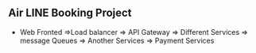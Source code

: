 ## Air LINE Booking Project 

- Web Fronted =>Load balancer => API Gateway => Different Services => message Queues => Another Services => Payment Services 


